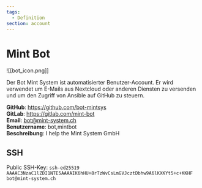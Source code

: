 ```yaml
---
tags:
  - Definition
section: account
---
```

# Mint Bot

![[bot_icon.png]]

Der Bot Mint System ist automatisierter Benutzer-Account. Er wird verwendet um E-Mails aus Nextcloud oder anderen Diensten zu versenden und um den Zugriff von Ansible auf GitHub zu steuern.

**GitHub**: <https://github.com/bot-mintsys>\
**GitLab**: <https://gitlab.com/mint-bot>\
**Email**: bot@mint-system.ch\
**Benutzername**: bot,mintbot\
**Beschreibung**: I help the Mint System GmbH
## SSH

Public SSH-Key: `ssh-ed25519 AAAAC3NzaC1lZDI1NTE5AAAAIK6hHU+8rTzWvCsLmGVJcztDbhw9A6lKXKYt5+c+KKHF bot@mint-system.ch`
